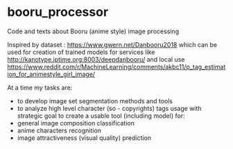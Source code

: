 # booru_processor
Code and texts about Booru (anime style) image processing

Inspired by dataset : https://www.gwern.net/Danbooru2018
which can be used for creation of trained models for services like http://kanotype.iptime.org:8003/deepdanbooru/
and local use https://www.reddit.com/r/MachineLearning/comments/akbc11/p_tag_estimation_for_animestyle_girl_image/

At a time my tasks are:
- to develop image set segmentation methods and tools
- to analyze high level character (so - copyrights) tags usage
with strategic goal to create a usable tool (including model) for:
- general image composition classification
- anime characters recognition
- image attractiveness (visual quality) prediction
